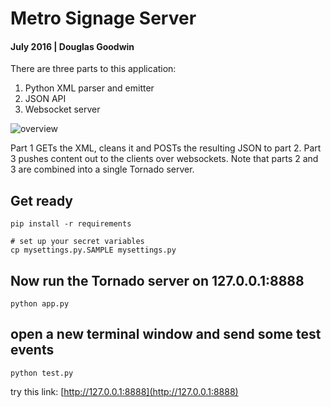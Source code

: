 
# Metro Signage Server
#### July 2016 | Douglas Goodwin

There are three parts to this application:

1. Python XML parser and emitter
2. JSON API
3. Websocket server

![overview](https://www.evernote.com/l/ADNCiwiMsOxEXIcAEwLsMAhkvxAhaTB4l-wB/image.png)

Part 1 GETs the XML, cleans it and POSTs the resulting JSON to part 2. Part 3 pushes content out to the clients over websockets. Note that parts 2 and 3 are combined into a single Tornado server.

## Get ready

```
pip install -r requirements

# set up your secret variables
cp mysettings.py.SAMPLE mysettings.py
```

## Now run the Tornado server on 127.0.0.1:8888

```
python app.py
```

## open a new terminal window and send some test events


```
python test.py
```

try this link: [http://127.0.0.1:8888](http://127.0.0.1:8888)
